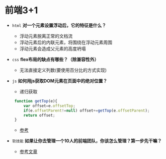 # 前端3+1
- `html`  **对一个元素设置浮动后，它的特征是什么？**
    * 浮动元素脱离正常的文档流
    * 浮动元素后的内联元素，将围绕在浮动元素周围
    * 浮动元素会造成父元素的高度坍塌
- `css`   **flex布局的缺点有哪些？（除兼容性外）**
    * 无法直接定义列数(要使用百分比的方式实现)
  
- `js`    **如何用js获取DOM元素在页面中的绝对位置？**
   * 递归获取
   ```javaScript
    function getTop(e){
        var offset=e.offsetTop;
        if(e.offsetParent!=null) offset+=getTop(e.offsetParent);
        return offset;
    }
    ```
   * [参考](https://www.jb51.net/article/138770.html)
- `软技能` **如果让你去管理一个10人的前端团队，你该怎么管理？第一步先干嘛？**
    * [参考文章](https://juejin.im/post/5e20130d5188254e1c43a3fe)
   